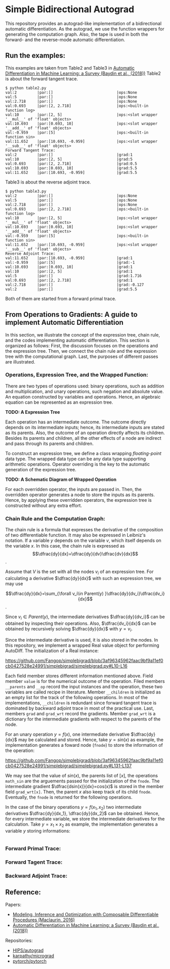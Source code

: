 # Simple Bidirectional Autograd
This repository provides an autograd-like implementation of a bidirectional automatic differentiation.
As the autograd, we use the function wrappers for generating the computation graph.
Also, the tape is used in both the forward- and the reverse-mode automatic differentiation.
## Run the examples:
This examples are taken from Table2 and Table3 in [Automatic Differentiation in Machine Learning: a Survey (Baydin et al., (2018))](https://www.jmlr.org/papers/volume18/17-468/17-468.pdf)
Table2 is about the forward tangent trace.
```
$ python table2.py
val:2         |par:[]                            |ops:None                                              
val:5         |par:[]                            |ops:None                                              
val:2.718     |par:[]                            |ops:None                                              
val:0.693     |par:[2, 2.718]                    |ops:<built-in function log>                           
val:10        |par:[2, 5]                        |ops:<slot wrapper '__mul__' of 'float' objects>       
val:10.693    |par:[0.693, 10]                   |ops:<slot wrapper '__add__' of 'float' objects>       
val:-0.959    |par:[5]                           |ops:<built-in function sin>                           
val:11.652    |par:[10.693, -0.959]              |ops:<slot wrapper '__sub__' of 'float' objects>       
Forward Tangent Trace:
val:2         |par:[]                            |grad:1                             
val:10        |par:[2, 5]                        |grad:5                             
val:0.693     |par:[2, 2.718]                    |grad:0.5                           
val:10.693    |par:[0.693, 10]                   |grad:5.5                           
val:11.652    |par:[10.693, -0.959]              |grad:5.5 
```
Table3 is about the reverse adjoint trace.
```
$ python table3.py
val:2         |par:[]                            |ops:None                                              
val:5         |par:[]                            |ops:None                                              
val:2.718     |par:[]                            |ops:None                                              
val:0.693     |par:[2, 2.718]                    |ops:<built-in function log>                           
val:10        |par:[2, 5]                        |ops:<slot wrapper '__mul__' of 'float' objects>       
val:10.693    |par:[0.693, 10]                   |ops:<slot wrapper '__add__' of 'float' objects>       
val:-0.959    |par:[5]                           |ops:<built-in function sin>                           
val:11.652    |par:[10.693, -0.959]              |ops:<slot wrapper '__sub__' of 'float' objects>       
Reverse Adjoint Trace:
val:11.652    |par:[10.693, -0.959]              |grad:1                             
val:-0.959    |par:[5]                           |grad:-1                            
val:10.693    |par:[0.693, 10]                   |grad:1                             
val:10        |par:[2, 5]                        |grad:1                             
val:5         |par:[]                            |grad:1.716                         
val:0.693     |par:[2, 2.718]                    |grad:1                             
val:2.718     |par:[]                            |grad:-0.127                        
val:2         |par:[]                            |grad:5.5
```
Both of them are started from a forward primal trace.

## From Operations to Gradients: A guide to implement Automatic Differentiation
In this section, we illustrate the concept of the expression tree, chain rule, and the codes implementing automatic differentiation.
This section is organized as follows: First, the discussion focuses on the operations and the expression tree.
Then, we connect the chain rule and the expression tree with the computational graph.
Last, the purposes of different passes are illustrated.

### Operations, Expression Tree, and the Wrapped Function:
There are two types of operations used: binary operations, such as addition and multiplication, and unary operations, such negation and absolute value.
An equation constructed by variables and operations.
Hence, an algebraic equation can be represented as an expression tree.

**TODO: A Expression Tree**

Each operation has an intermediate outcome.
The outcome directly depends on its intermediate inputs; hence, its intermediate inputs are stated as its parents.
Also, the outcome of an operation directly affects its children.
Besides its parents and children, all the other effects of a node are indirect and pass through its parents and children.

To construct an expression tree, we define a class wrapping *floating-point* data type.
The wrapped data type can be any data type supporting arithmetic operations.
Operator overriding is the key to the automatic generation of the expression tree.

**TODO: A Schematic Diagram of Wrapped Operation**

For each overridden operator, the inputs are passed in.
Then, the overridden operator generates a node to store the inputs as its parents.
Hence, by applying these overridden operators, the expression tree is constructed without any extra effort.

### Chain Rule and the Computation Graph:
The chain rule is a formula that expresses the derivative of the composition of two differentiable function.
It may also be expressed in Leibniz's notation. If a variable $y$ depends on the variable $v$, which itself depends on the variable $x$. In this case, the chain rule is expressed as 
$$\dfrac{dy}{dx}=\dfrac{dy}{dv}\dfrac{dv}{dx}$$.

Assume that $V$ is the set with all the nodes $v_i$ of an expression tree.
For calculating a derivative $\dfrac{dy}{dx}$ with such an expression tree, we may use

$$\dfrac{dy}{dx}=\sum_{\forall v_i\in Parent(y) }\dfrac{dy}{dv_i}\dfrac{dv_i}{dx}$$.

Since $v_i\in Parent(y)$, the intermediate derivatives $\dfrac{dy}{dv_i}$ can be obtained by inspecting their operations.
Also, $\dfrac{dv_i}{dx}$ can be obtained by recursively solving $\dfrac{dy}{dx}$ with $y=v_i$.

Since the intermediate derivative is used, it is also stored in the nodes.
In this repository, we implement a wrapped Real value object for performing AutoDiff.
The initialization of a Real instance:

https://github.com/Fangop/simplebigrad/blob/3af96345962faac9bf9a11ef0cb0427528e24991/simplebigrad/simplebigrad.py#L10-L16

Each field member stores different information mentioned above.
Field member `value` is for the numerical outcome of the operation.
Filed members `__parents` and `__op` record the input instances and the operation, these two variables are called recipe in literature.
Member `__children` is initialized as an empty list for the track of the following operations.
In most of the implementations, `__children` is redundant since forward tangent trace is dominated by backward adjoint trace in most of the practical use.
Last, members `grad` and `grad_wrt` record the gradients.
Member `grad_wrt` is a dictionary for the intermediate gradients with respect to the parents of the node.

For an unary operation $y=f(x)$, one intermediate derivative $\dfrac{dy}{dx}$ may be calculated and stored.
Hence, take $y=sin(x)$ as example, the implementation generates a foward node (`fnode`) to store the information of the operation:

https://github.com/Fangop/simplebigrad/blob/3af96345962faac9bf9a11ef0cb0427528e24991/simplebigrad/simplebigrad.py#L131-L137

We may see that the value of $sin(x)$, the parents list of $[x]$, the operations `math_sin` are the arguements passed for the initialization of the `fnode`.
The intermediate gradient $\dfrac{dsin(x)}{dx}=cos(x)$ is stored in the member field `grad_wrt[x]`.
Then, the parent $x$ also keep track of its child `fnode`.
Eventually, the `fnode` is returned for the following operations.

In the case of the binary operations $y=f(x_1,x_2)$ two intermediate derivatives $\dfrac{dy}{dx_1}, \dfrac{dy}{dx_2}$ can be obtained.
Hence, for every intermediate variable, we store the intermediate derivatives for the calculation.
Take $y=x_1\times x_2$ as example, the implementation generates a variable $y$ storing informations:
```
```

### Forward Primal Trace:
### Forward Tagent Trace:
### Backward Adjoint Trace:

## Reference:
Papers:
* [Modeling, Inference and Optimization with Composable Differentiable Procedures (Maclaurin, 2016)](https://www.semanticscholar.org/paper/Modeling%2C-Inference-and-Optimization-With-Maclaurin/d5c6ee4468116671dcd811c1518c1dbf54c99e77)
* [Automatic Differentiation in Machine Learning: a Survey (Baydin et al., (2018))](https://www.jmlr.org/papers/volume18/17-468/17-468.pdf)

Repositories:
* [HIPS/autograd](https://github.com/HIPS/autograd)
* [karpathy/micrograd](https://github.com/karpathy/micrograd)
* [pytorch/pytorch](https://github.com/pytorch/pytorch)